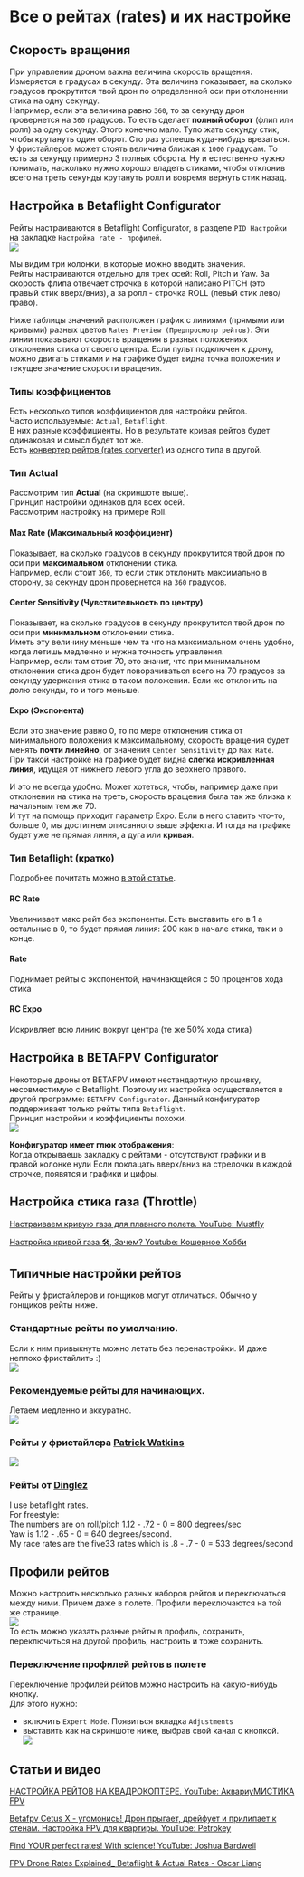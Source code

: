 # Все о рейтах (rates) и их настройке

## Скорость вращения
При управлении дроном важна величина скорость вращения. Измеряется в градусах в секунду. Эта величина показывает, на сколько градусов прокрутится твой дрон по определенной оси при отклонении стика на одну секунду.  
Например, если эта величина равно `360`, то за секунду дрон провернется на `360` градусов. То есть сделает **полный оборот** (флип или ролл) за одну секунду.
Этого конечно мало. Тупо жать секунду стик, чтобы крутануть один оборот. Сто раз успеешь куда-нибудь врезаться.  
У фристайлеров может стоять величина близкая к `1000` градусам. То есть за секунду примерно 3 полных оборота. Ну и естественно нужно понимать, насколько нужно хорошо владеть стиками, чтобы отклонив всего на треть секунды крутануть ролл и вовремя вернуть стик назад.  

## Настройка в Betaflight Configurator
Рейты настраиваются в Betaflight Configurator, в разделе `PID Настройки` на закладке `Настройка rate - профилей`.  
![](Betaflight_Rates_Actual.png)  

Мы видим три колонки, в которые можно вводить значения.  
Рейты настраиваются отдельно для трех осей: Roll, Pitch и Yaw. За скорость флипа отвечает строчка в которой написано PITCH (это правый стик вверх/вниз), а за ролл - строчка ROLL (левый стик лево/право).  

Ниже таблицы значений расположен график с линиями (прямыми или кривыми) разных цветов `Rates Preview (Предпросмотр рейтов)`. Эти линии показывают скорость вращения в разных положениях отклонения стика от своего центра. Если пульт подключен к дрону, можно двигать стиками и на графике будет видна точка положения и текущее значение скорости вращения.

### Типы коэффициентов
Есть несколько типов коэффициентов для настройки рейтов.  
Часто используемые: `Actual`, `Betaflight`.  
В них разные коэффициенты. Но в результате кривая рейтов будет одинаковая и смысл будет тот же.  
Есть [конвертер рейтов (rates converter)](https://rates.metamarc.com/) из одного типа в другой.

### Тип **Actual**
Рассмотрим тип **Actual** (на скриншоте выше).  
Принцип настройки одинаков для всех осей.  
Рассмотрим настройку на примере Roll. 
 
#### Max Rate (Максимальный коэффициент)
Показывает, на сколько градусов в секунду прокрутится твой дрон по оси при **максимальном** отклонении стика.  
Например, если стоит `360`, то если стик отклонить максимально в сторону, за секунду дрон провернется на `360` градусов.

#### Center Sensitivity (Чувствительность по центру)
Показывает, на сколько градусов в секунду прокрутится твой дрон по оси при **минимальном** отклонении стика.  
Иметь эту величину меньше чем та что на максимальном очень удобно, когда летишь медленно и нужна точность управления.  
Например, если там стоит 70, это значит, что при минимальном отклонении стика дрон будет поворачиваться всего на 70 градусов за секунду удержания стика в таком положении. Если же отклонить на долю секунды, то и того меньше.

#### Expo (Экспонента)
Если это значение равно 0, то по мере отклонения стика от минимального положения к максимальному, скорость вращения будет менять **почти линейно**, от значения `Center Sensitivity` до `Max Rate`.  
При такой настройке на графике будет видна **слегка искривленная линия**, идущая от нижнего левого угла до верхнего правого.

И это не всегда удобно. Может хотеться, чтобы, например даже при отклонении на стика на треть, скорость вращения была так же близка к начальным тем же 70.  
И тут на помощь приходит параметр Expo. Если в него ставить что-то, больше 0, мы достигнем описанного выше эффекта. И тогда на графике будет уже не прямая линия, а дуга или **кривая**. 

### Тип **Betaflight** (кратко)
Подробнее почитать можно [в этой статье](https://oscarliang.com/rates/#Delving-into-Betaflight-Rates).  

#### RC Rate
Увеличивает макс рейт без экспоненты. Есть выставить его в 1 а остальные в 0, то будет прямая линия: 200 как в начале стика, так и в конце.

#### Rate
Поднимает рейты с экспонентой, начинающейся с 50 процентов хода стика

#### RC Expo
Искривляет всю линию вокруг центра (те же 50% хода стика)

## Настройка в BETAFPV Configurator
Некоторые дроны от BETAFPV имеют нестандартную прошивку, несовместимую с Betaflight. Поэтому их настройка осуществляется в другой программе: `BETAFPV Configurator`. Данный конфигуратор поддерживает только рейты типа `Betaflight`.  
Принцип настройки и коэффициенты похожи.  
![](BETAFPV_Rates.png)  

**Конфигуратор имеет глюк отображения**:  
Когда открываешь закладку с рейтами - отсутствуют графики и в правой колонке нули
Если поклацать вверх/вниз на стрелочки в каждой строчке, появятся и графики и цифры.

## Настройка стика газа (Throttle)
[Настраиваем кривую газа для плавного полета. YouTube: Mustfly](https://www.youtube.com/watch?v=ujsEnSDha84)  

[Настройка кривой газа 🛠, Зачем? Youtube: Кошерное Хобби](https://www.youtube.com/watch?v=1UbJwlqjkX8)

## Типичные настройки рейтов
Рейты у фристайлеров и гонщиков могут отличаться. Обычно у гонщиков рейты ниже.

### Стандартные рейты по умолчанию.  
Если к ним привыкнуть можно летать без перенастройки. И даже неплохо фристайлить :)  
![](Betaflight_Rates_Actual_Default.jpg)

### Рекомендуемые рейты для начинающих. 
Летаем медленно и аккуратно.  
![](Betaflight_Rates_Actual_350.png)

### Рейты у фристайлера [Patrick Watkins](https://www.youtube.com/@fpvwithpatrick)
![](Betaflight_Rates_Betaflight_Patrick.png)

### Рейты от [Dinglez](https://www.youtube.com/@Dinglez44)
I use betaflight rates.  
For freestyle:  
The numbers are on roll/pitch 1.12 - .72 - 0 = 800 degrees/sec  
Yaw is 1.12 - .65 - 0 = 640 degrees/second.  
My race rates are the five33 rates which is .8 - .7 - 0 = 533 degrees/second

## Профили рейтов
Можно настроить несколько разных наборов рейтов и переключаться между ними. Причем даже в полете.
Профили переключаются на той же странице.  
![](Switch_Rate_Profiles.png)  
То есть можно указать разные рейты в профиль, сохранить, переключиться на другой профиль, настроить и тоже сохранить.

### Переключение профилей рейтов в полете
Переключение профилей рейтов можно настроить на какую-нибудь кнопку.  
Для этого нужно:  
- включить `Expert Mode`. Появиться вкладка `Adjustments`  
- выставить как на скриншоте ниже, выбрав свой канал с кнопкой.  
![](Switch_Rate_Profile_Adjustments.jpg)

## Статьи и видео
[НАСТРОЙКА РЕЙТОВ НА КВАДРОКОПТЕРЕ. YouTube: АквариуМИСТИКА FPV](https://www.youtube.com/watch?v=0IswQO2v-WY)

[Betafpv Cetus X - угомонись! Дрон прыгает, дрейфует и прилипает к стенам. Настройка FPV для квартиры. YouTube: Petrokey](https://www.youtube.com/watch?v=kPr2hmY9g5g)

[Find YOUR perfect rates! With science! YouTube: Joshua Bardwell](https://www.youtube.com/watch?v=Ql62iRkLX3s)

[FPV Drone Rates Explained_ Betaflight & Actual Rates - Oscar Liang](https://oscarliang.com/rates/)

